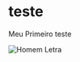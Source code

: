 # teste

Meu Primeiro teste

![Homem Letra](https://raw.githubusercontent.com/professorjosedeassis/Linguagem-C/master/imagens/homem%20letra.gif)

